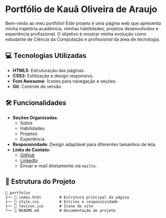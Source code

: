# Portfólio de Kauã Oliveira de Araujo

Bem-vindo ao meu portfólio! Este projeto é uma página web que apresenta minha trajetória acadêmica, minhas habilidades, projetos desenvolvidos e experiência profissional. O objetivo é mostrar minha evolução como estudante de Ciência da Computação e profissional da área de tecnologia.

## 💻 Tecnologias Utilizadas

- **HTML5**: Estruturação das páginas.
- **CSS3**: Estilização e design responsivo.
- **Font Awesome**: Ícones para navegação e seções.
- **Git**: Controle de versão.

## 🛠️ Funcionalidades

- **Seções Organizadas**:
  - Sobre
  - Habilidades
  - Projetos
  - Experiência
- **Responsividade**: Design adaptável para diferentes tamanhos de tela.
- **Links de Contato**:
  - [GitHub](https://github.com/kkauaoliveira)
  - [LinkedIn](https://www.linkedin.com/in/kauã-oliveira-207190244/)
  - Enviar e-mail diretamente via `mailto`.

## 📂 Estrutura do Projeto

```plaintext
📂 portfolio
├── 📄 index.html        # Estrutura principal da página
├── 📄 style.css         # Estilos e responsividade
├── 📄 favicon.ico       # Ícone do site
└── 📄 README.md         # Documentação do projeto
